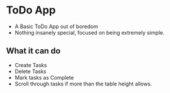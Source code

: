 # ToDo App

- A Basic ToDo App out of boredom
- Nothing insanely special, focused on being extremely simple.

## What it can do

- Create Tasks
- Delete Tasks
- Mark tasks as Complete
- Scroll through tasks if more than the table height allows.
